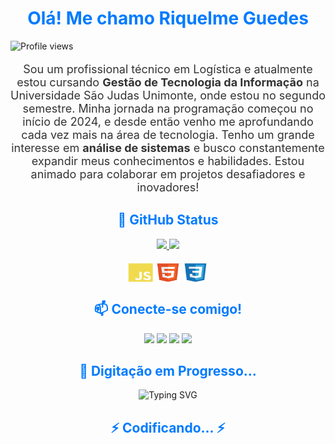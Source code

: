 <!-- Título -->
<h1 align="center" style="color: #007bff;">Olá! Me chamo Riquelme Guedes</h1>

<!-- Contador de visualizações do perfil -->
<p align="left"> <img src="https://komarev.com/ghpvc/?username=Docha9071&color=yellow" alt="Profile views" /> </p>

<!-- Introdução -->
<p align="center" style="font-size: 18px; color: #333;">Sou um profissional técnico em Logística e atualmente estou cursando <strong>Gestão de Tecnologia da Informação</strong> na Universidade São Judas Unimonte, onde estou no segundo semestre. Minha jornada na programação começou no início de 2024, e desde então venho me aprofundando cada vez mais na área de tecnologia. Tenho um grande interesse em <strong>análise de sistemas</strong> e busco constantemente expandir meus conhecimentos e habilidades. Estou animado para colaborar em projetos desafiadores e inovadores!</p>

<!-- GitHub Status -->
<h2 align="center" style="color: #007bff;">🤖 GitHub Status</h2>

<div align="center">
  <a href="https://github.com/Docha9071">
    <img height="180em" src="https://github-readme-stats.vercel.app/api?username=Docha9071&show_icons=true&theme=blue&include_all_commits=true&count_private=true"/>
    <img height="180em" src="https://github-readme-stats.vercel.app/api/top-langs/?username=Docha9071&layout=compact&langs_count=16&theme=blue"/>
  </a>
</div>

<!-- Linguagens -->
<div align="center" style="margin-top: 20px;">
  <img align="center" alt="Rafa-Js" height="30" width="40" src="https://raw.githubusercontent.com/devicons/devicon/master/icons/javascript/javascript-plain.svg">
  <img align="center" alt="Rafa-HTML" height="30" width="40" src="https://raw.githubusercontent.com/devicons/devicon/master/icons/html5/html5-original.svg">
  <img align="center" alt="Rafa-CSS" height="30" width="40" src="https://raw.githubusercontent.com/devicons/devicon/master/icons/css3/css3-original.svg">
</div>

##

<h2 align="center" style="color: #007bff;">📫 Conecte-se comigo!</h2>
<div align="center"> 
  <a href="https://instagram.com/riquelme.mg" target="_blank"><img src="https://img.shields.io/badge/-Instagram-%23E4405F?style=for-the-badge&logo=instagram&logoColor=white" target="_blank"></a>
  <a href="https://discord.gg/nmrAvch3" target="_blank"><img src="https://img.shields.io/badge/Discord-7289DA?style=for-the-badge&logo=discord&logoColor=white" target="_blank"></a> 
  <a href="mailto:riquelmeguedes55@gmail.com"><img src="https://img.shields.io/badge/-Gmail-%23333?style=for-the-badge&logo=gmail&logoColor=white" target="_blank"></a>
  <a href="https://www.linkedin.com/in/riquelmeguedes/" target="_blank"><img src="https://img.shields.io/badge/-LinkedIn-%230077B5?style=for-the-badge&logo=linkedin&logoColor=white" target="_blank"></a>
</div>

<!-- Animação SVG -->
<h2 align="center" style="color: #007bff;">👾 Digitação em Progresso...</h2>
<div align="center">
  <img src="https://readme-typing-svg.herokuapp.com/?lines=Bem-vindo+ao+meu+GitHub!;Desenvolvendo+soluções+criativas;&font=Fira+Code&center=true&width=500&height=50" alt="Typing SVG"/>
</div>

<!-- Animação de Código - GIF -->
<h2 align="center" style="color: #007bff;">⚡ Codificando... ⚡</h2>
